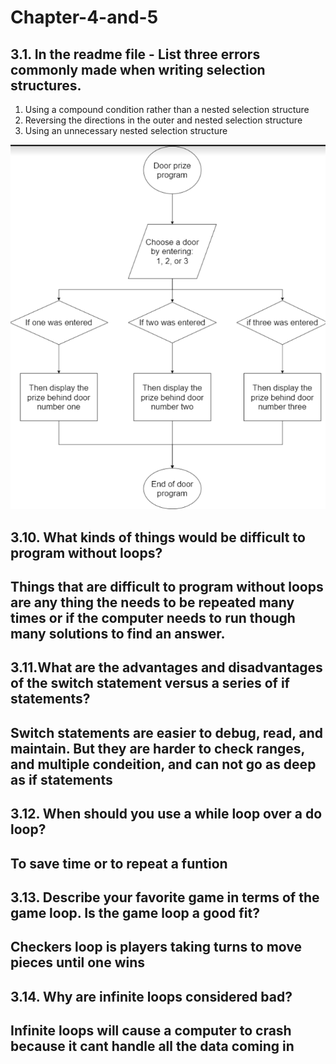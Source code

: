 # Chapter-4-and-5
<h2>3.1. In the readme file - List three errors commonly made when writing selection structures.</h2>
<ol> <li>Using a compound condition rather than a nested selection structure</li>
<li>Reversing the directions in the outer and nested selection structure</li>
<li>Using an unnecessary nested selection structure</li>
</ol>
<img src="DoorPrize.png">
<h2>3.10. What kinds of things would be difficult to program without loops?<h2>
<p>Things that are difficult to program without loops are any thing the needs to be repeated many times or if the computer needs to run though many solutions to find an answer.<p>
<h2>3.11.What are the advantages and disadvantages of the switch statement versus a series of if statements?<h2>
<p>Switch statements are easier to debug, read, and maintain. But they are harder to check ranges, and multiple condeition, and can not go as deep as if statements<p>
<h2>3.12. When should you use a while loop over a do loop?<h2>
<p>To save time or to repeat a funtion<p>
<h2>3.13. Describe your favorite game in terms of the game loop. Is the game loop a good fit?<h2>
<p>Checkers loop is players taking turns to move pieces until one wins<p>
<h2>3.14. Why are infinite loops considered bad?<h2>
<p>Infinite loops will cause a computer to crash because it cant handle all the data coming in<p>
